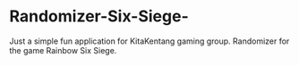 # Randomizer-Six-Siege-

Just a simple fun application for KitaKentang gaming group. Randomizer for the game Rainbow Six Siege.